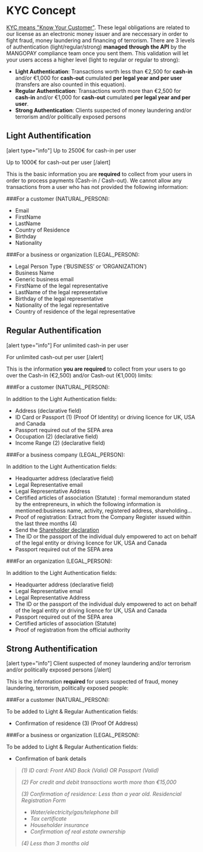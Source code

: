 # KYC Concept

[KYC means "Know Your Customer"](https://en.wikipedia.org/wiki/Know_your_customer). These legal obligations are related to our license as an electronic money issuer and are neccessary in order to fight fraud, money laundering and financing of terrorism. There are 3 levels of authentication (light/regular/strong) **managed through the API** by the MANGOPAY compliance team once you sent them. This validation will let your users access a higher level (light to regular or regular to strong):

* **Light Authentication**: Transactions worth less than €2,500 for **cash-in** and/or €1,000 for **cash-out** cumulated **per legal year and per user** (transfers are also counted in this equation).
* **Regular Authentication**: Transactions worth more than €2,500 for **cash-in** and/or €1,000 for **cash-out** cumulated **per legal year and per user**.
* **Strong Authentication**: Clients suspected of money laundering and/or terrorism and/or politically exposed persons

## Light Authentification
[alert type="info"]
Up to 2500€ for cash-in per user

Up to 1000€ for cash-out per user
[/alert]

This is the basic information you are **required** to collect from your users in order to process payments (Cash-in / Cash-out). We cannot allow any transactions from a user who has not provided the following information:


###For a customer (NATURAL_PERSON):

* Email
* FirstName
* LastName
* Country of Residence
* Birthday
* Nationality


###For a business or organization (LEGAL_PERSON):

* Legal Person Type (‘BUSINESS’ or ’ORGANIZATION’)
* Business Name
* Generic business email
* FirstName of the legal representative
* LastName of the legal representative
* Birthday of the legal representative
* Nationality of the legal representative
* Country of residence of the legal representative


## Regular Authentification
[alert type="info"]
For unlimited cash-in per user

For unlimited cash-out per user
[/alert]

This is the information **you are required** to collect from your users to go over the Cash-in (€2,500)  and/or Cash-out (€1,000) limits:


###For a customer (NATURAL_PERSON):

In addition to the Light Authentication fields:

* Address (declarative field)
* ID Card or Passport (1) (Proof Of Identity) or driving licence for UK, USA and Canada
* Passport required out of the SEPA area
* Occupation (2) (declarative field)
* Income Range (2) (declarative field)


###For a business company (LEGAL_PERSON):

In addition to the Light Authentication fields:

* Headquarter address (declarative field)
* Legal Representative email
* Legal Representative Address
* Certified articles of association (Statute) : formal memorandum stated by the entrepreneurs, in which the following information is mentioned:business name, activity, registered address, shareholding…
* Proof of registration: Extract from the Company Register issued within the last three months (4)
* Send the [Shareholder declaration](https://www.mangopay.com/terms/shareholder-declaration/Shareholder_Declaration-EN.pdf)
* The ID or the passport of the individual duly empowered to act on behalf of the legal entity or driving licence for UK, USA and Canada
* Passport required out of the SEPA area


###For an organization (LEGAL_PERSON):

In addition to the Light Authentication fields:

* Headquarter address (declarative field)
* Legal Representative email
* Legal Representative Address
* The ID or the passport of the individual duly empowered to act on behalf of the legal entity or driving licence for UK, USA and Canada
* Passport required out of the SEPA area
* Certified articles of association (Statute)
* Proof of registration from the official authority

## Strong Authentification
[alert type="info"]
Client suspected of money laundering and/or terrorism and/or politically exposed persons
[/alert]

This is the information **required** for users suspected of fraud, money laundering, terrorism, politically exposed people:


###For a customer (NATURAL_PERSON):

To be added to Light & Regular Authentication fields:

* Confirmation of residence (3) (Proof Of Address)


###For a business or organization (LEGAL_PERSON):

To be added to Light & Regular Authentication fields:

* Confirmation of bank details



> *(1) ID card: Front AND Back (Valid) OR Passport (Valid)*
> 
> *(2) For credit and debit transactions worth more than €15,000*
> 
> *(3) Confirmation of residence: Less than a year old. Residencial Registration Form*
> * *Water/electricity/gas/telephone bill*
> * *Tax certificate*
> * *Householder insurance*
> * *Confirmation of real estate ownership*
> 
> *(4) Less than 3 months old*